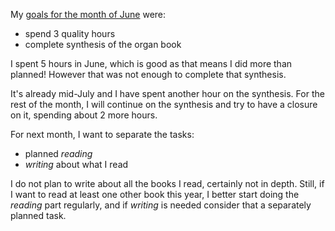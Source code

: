 My [goals for the month of June](http://blog.bruchez.name/2014/06/reading-plan-june-1-checkin.html) were:

- spend 3 quality hours
- complete synthesis of the organ book

I spent 5 hours in  June, which is good as that means I did more than planned! However that was not enough to complete that synthesis.

It's already mid-July and I have spent another hour on the synthesis. For the rest of the month, I will continue on the synthesis and try to have a closure on it, spending about 2 more hours.

For next month, I want to separate the tasks:

- planned *reading*
- *writing* about what I read

I do not plan to write about all the books I read, certainly not in depth. Still, if I want to read at least one other book this year, I better start doing the *reading* part regularly, and if *writing* is needed consider that a separately planned task.